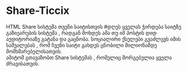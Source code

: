 # Share-Ticcix
HTML Share სისტემა თვენი საიტისთვის
#დღეს ყველას ჭირდება  საიტზე  გაზიეარების სისტემა  , რადგან  მოხდეს ამა თუ იმ პოსტის დიდ აუდიტორიაზე გატანა და გაცნობა.
სოციალირი ქსელები  გვაძლევს იმის საშუალებას , რომ ჩვენი საიტი გახდეს ცნობილი მილიონამდე მომხმარებელისათვის.<br>
ამიტომ გთავაზობთ  Share სისტემას ,  რომელიც მორგებულია ყველა ძრავისათვის.
